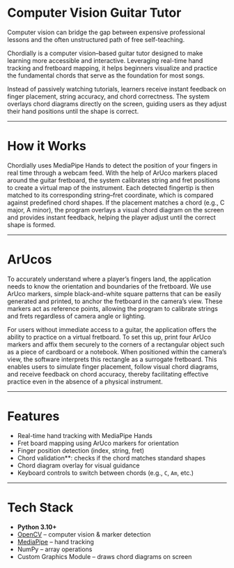 # Computer Vision Guitar Tutor

Computer vision can bridge the gap between expensive professional lessons and the often unstructured path of free self-teaching.

Chordially is a computer vision–based guitar tutor designed to make learning more accessible and interactive. Leveraging real-time hand tracking and fretboard mapping, it helps beginners visualize and practice the fundamental chords that serve as the foundation for most songs.

Instead of passively watching tutorials, learners receive instant feedback on finger placement, string accuracy, and chord correctness. The system overlays chord diagrams directly on the screen, guiding users as they adjust their hand positions until the shape is correct.

---
# How it Works
Chordially uses MediaPipe Hands to detect the position of your fingers in real time through a webcam feed. With the help of ArUco markers placed around the guitar fretboard, the system calibrates string and fret positions to create a virtual map of the instrument. Each detected fingertip is then matched to its corresponding string–fret coordinate, which is compared against predefined chord shapes. If the placement matches a chord (e.g., C major, A minor), the program overlays a visual chord diagram on the screen and provides instant feedback, helping the player adjust until the correct shape is formed.

---
# ArUcos
To accurately understand where a player’s fingers land, the application needs to know the orientation and boundaries of the fretboard. We use ArUco markers, simple black-and-white square patterns that can be easily generated and printed, to anchor the fretboard in the camera’s view. These markers act as reference points, allowing the program to calibrate strings and frets regardless of camera angle or lighting. 

For users without immediate access to a guitar, the application offers the ability to practice on a virtual fretboard. To set this up, print four ArUco markers and affix them securely to the corners of a rectangular object such as a piece of cardboard or a notebook. When positioned within the camera’s view, the software interprets this rectangle as a surrogate fretboard. This enables users to simulate finger placement, follow visual chord diagrams, and receive feedback on chord accuracy, thereby facilitating effective practice even in the absence of a physical instrument.

___

# Features
- Real-time hand tracking with MediaPipe Hands  
- Fret board mapping using ArUco markers for orientation  
- Finger position detection (index, string, fret)  
- Chord validation**: checks if the chord matches standard shapes  
- Chord diagram overlay for visual guidance  
- Keyboard controls to switch between chords (e.g., `C`, `Am`, etc.)

---

# Tech Stack
- **Python 3.10+**
- [OpenCV](https://opencv.org/) – computer vision & marker detection  
- [MediaPipe](https://developers.google.com/mediapipe) – hand tracking  
- NumPy – array operations  
- Custom Graphics Module – draws chord diagrams on screen  
